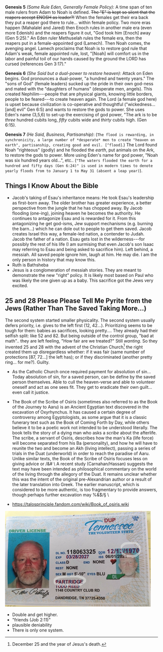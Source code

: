 **Genesis 5** *(Some Rule Eden, Generally Female Policy)*: A time span of ten male rulers from Adam to Noah is defined. ~~The "E" is kept so silent that the reapers accept ENOSH as leader?!~~ When the females get their era back they put a reaper god there to rule... within female policy. Two more eras happen (Mahalalel and Jared) then Enoch rules in another male era (even more Edenish) and the reapers figure it out, "God took him [Enoch] away (Gen 5:25)." An Eden ruler Methuselah  rules the female era, then the reapers put in a female-appointed god (Lamech). Then Noah comes, the avenging angel. Lamech proclaims that Noah is to restore god rule that Adam's weak, female appointed rule, lost, "[Noah] will comfort us in the labor and painful toil of our hands caused by the ground the LORD has cursed (references Gen 3:17)."

**Genesis 6** *(She Said but a dual-power to restore heaven)*: Attack on Eden begins. God pronounces a dual-power, "a hundred and twenty years." The "sons of God" (female leaders) sucked up the pride in their own god-ness and mated with the "daughters of humans" (desperate men, angels). This created Nephilim---people that are physical giants, knowing little borders, people to be feared---to create heaven again. The Lord (a female god here) is upset because civilization is co-operative and thoughtful ("wickedness... [and] evil" Gen 6:5) and wants to restore the gods to power. She uses Eden's name (3,5,6) to set-up the exercising of god power, "The ark is to be *three* hundred cubits long, *fifty* cubits wide and *thirty* cubits high. (Gen 6:15).

**Genesis 7** *(He Said, Business, Partisanship)*: (`The flood is rewarding, in synchronicity, a large number of *desperate* men to create "heaven on earth", partisanship, creating good and evil. [^flood]`.) The Lord found Noah "righteous" (godly) and he flooded the *earth*, put a*n*imals on the Ark, to restore the gods to power. More using Eden's name for god power, "Noah was six hundred years old...", etc.. (`"The waters flooded the earth for a hundred and fifty days (Gen 6:24)" is used in modern times to denote yearly floods from to January 1 to May 31 (absent a leap year)`).

## Things I Know About the Bible

* Jacob's taking of Esau's inheritance means: He took Esau's leadership as first-born away. The older brother has greater experience, a better perspective from the jungle that he has chopped away. By Jacob flooding (one-ing), joining heaven he becomes the authority. He continues to antagonize Esau and is rewarded for it. From this antagonizing he get god-isms, Jew support mechanisms (e.g. burning the barn...) which he can dole out to people to get them saved. Jacob creates Israel this way, a female-led nation, a contender to Judah. Jacob the father of a nation. Esau gets lost in the wilderness---for possibly the rest of his life (I am surmising that even Jacob's son Isaac may referring to Esau and being asked to sacrifice him). Left behind, a messiah. All saved people ignore him, laugh at him. He may die. I am the only person in history that may know this.
* Ruth is Bathsheba
* Jesus is a conglomeration of messiah stories. They are meant to demonstrate the new "right" policy. It is likely most based on Paul who was likely the one given up as a baby. This sacrifice got the Jews very excited.

## 25 and 28 Please Please Tell Me Pyrite from the Jews (Rather Than The Saved Taking More...)

The second system started smaller physicality. The second system usually defers priority, i.e. gives to the left first (12, 42...). Prioritizing seems to be tough for them: babies as sacrifices, looking pretty.... They already had their selfish split: like 52 and 82. But being outside of the control group, "bad at math".. they are left feeling, "How fair are we treated?" Still *wanting*. So they invented 25 and 28 with the advent of the Christian Church[^25] the right created them up disregardless whether: if it was fair (same number of protections [87, 72...] the left has); or if they discriminated (another pretty ring... for me?). Guilty.

* As the Catholic Church once required payment for absolution of sin... Today absolution of sin, for a saved person, can be define by the saved person themselves. Able to cull the heaven-verse and able to volunteer oneself and act as one sees fit. They get to eradicate their own guilt... even call it justice.

* The Book of the Scribe of Osiris (sometimes also referred to as the Book of the Journey to Aaru) is an Ancient Egyptian text discovered in the excavation of Oxyrhynchus. It has caused a certain degree of controversy among Egyptologists, as some argue that it is a classic funerary text such as the Book of Coming Forth by Day, while others believe it to be a poetic work not intended to be understood literally. The book tells the story of a dying man who asks a *scribe* about the afterlife. The scribe, a servant of Osiris, describes how the man's Ka (life force) will become separated from his Ba (personality), and how he will have to reunite the two and become an Akh (living intellect), passing a series of trials in the Duat (underworld) in order to reach the paradise of Aaru. Unlike similar texts, the Book of the Scribe of Osiris focuses less on giving advice or /&# \ A recent study (Carnahan/Hassan) suggests the text may have been intended as philosophical commentary on the world of the living through the allegory of the Duat. It remains unclear whether this was the intent of the original pre-Alexandrian author or a result of the later translation into Greek. The earlier manuscript, which is considered to be more authentic, is too fragmentary to provide answers, though perhaps further excavation may %&$/§ \

* <https://talosprinciple.fandom.com/wiki/Book_of_osiris.wiki>

![alt text](images/XX_who_where_when.svg)

[^the-great-Jewish-two-system]: I am still working on this but I believe that now, this far in history with this system existent, that the seers are investing in both sides. Since they know it exists and is obviously immanent they are going along with it. For example, the evidence of the recent Jew flopping's: Jerry Seinfeld "Unbounded", Richard Dreyfus "Hollywood out to get Jews", Kendrick losing to Drake.
[^definition-visceral]: I am using the definition from *Merriam Webster*: dealing with crude or elemental emotions, EARTHY; and from *The American Heritage® Dictionary of the English Language, 5th Edition*. Being or arising from impulse or sudden emotion rather than from thought or deliberation.
[^pronoun-female]: Yes the Bible writers do constantly use the pronoun "he" throughout the Bible.
[^serpent]: Before the Bible the nine was the organizer of the nobility. He choose who the desperate men were and made sure they were rewarded. It builds to "the flood" later.
[^Story-of-the-Moral]: Using a Hebrew flood number/letter in the second term do get their angels somewhat excited... again deferential.
<!-- [^flood]:  -->
[^25]: December 25 and the year of Jesus's death.

* Double and get higher.
* "friends (Job 2:11)"
* plausible deniability
* There is only one system.
